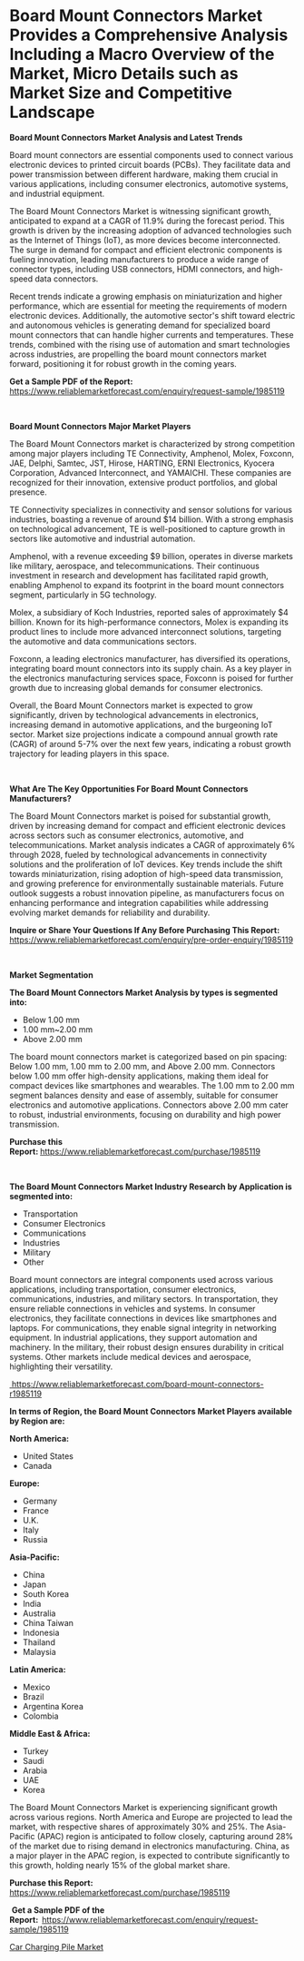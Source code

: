 <p><h1>Board Mount Connectors Market Provides a Comprehensive Analysis Including a Macro Overview of the Market, Micro Details such as Market Size and Competitive Landscape</h1></p><p><strong>Board Mount Connectors Market Analysis and Latest Trends</strong></p>
<p><p>Board mount connectors are essential components used to connect various electronic devices to printed circuit boards (PCBs). They facilitate data and power transmission between different hardware, making them crucial in various applications, including consumer electronics, automotive systems, and industrial equipment.</p><p>The Board Mount Connectors Market is witnessing significant growth, anticipated to expand at a CAGR of 11.9% during the forecast period. This growth is driven by the increasing adoption of advanced technologies such as the Internet of Things (IoT), as more devices become interconnected. The surge in demand for compact and efficient electronic components is fueling innovation, leading manufacturers to produce a wide range of connector types, including USB connectors, HDMI connectors, and high-speed data connectors.</p><p>Recent trends indicate a growing emphasis on miniaturization and higher performance, which are essential for meeting the requirements of modern electronic devices. Additionally, the automotive sector's shift toward electric and autonomous vehicles is generating demand for specialized board mount connectors that can handle higher currents and temperatures. These trends, combined with the rising use of automation and smart technologies across industries, are propelling the board mount connectors market forward, positioning it for robust growth in the coming years.</p></p>
<p><strong>Get a Sample PDF of the Report:&nbsp;</strong> <a href="https://www.reliablemarketforecast.com/enquiry/request-sample/1985119?utm_campaign=3182&utm_medium=2&utm_source=Github&utm_content=ia&utm_term=06042025&utm_id=board-mount-connectors">https://www.reliablemarketforecast.com/enquiry/request-sample/1985119</a></p>
<p>&nbsp;</p>
<p><strong>Board Mount Connectors Major Market Players</strong></p>
<p><p>The Board Mount Connectors market is characterized by strong competition among major players including TE Connectivity, Amphenol, Molex, Foxconn, JAE, Delphi, Samtec, JST, Hirose, HARTING, ERNI Electronics, Kyocera Corporation, Advanced Interconnect, and YAMAICHI. These companies are recognized for their innovation, extensive product portfolios, and global presence.</p><p>TE Connectivity specializes in connectivity and sensor solutions for various industries, boasting a revenue of around $14 billion. With a strong emphasis on technological advancement, TE is well-positioned to capture growth in sectors like automotive and industrial automation. </p><p>Amphenol, with a revenue exceeding $9 billion, operates in diverse markets like military, aerospace, and telecommunications. Their continuous investment in research and development has facilitated rapid growth, enabling Amphenol to expand its footprint in the board mount connectors segment, particularly in 5G technology.</p><p>Molex, a subsidiary of Koch Industries, reported sales of approximately $4 billion. Known for its high-performance connectors, Molex is expanding its product lines to include more advanced interconnect solutions, targeting the automotive and data communications sectors.</p><p>Foxconn, a leading electronics manufacturer, has diversified its operations, integrating board mount connectors into its supply chain. As a key player in the electronics manufacturing services space, Foxconn is poised for further growth due to increasing global demands for consumer electronics.</p><p>Overall, the Board Mount Connectors market is expected to grow significantly, driven by technological advancements in electronics, increasing demand in automotive applications, and the burgeoning IoT sector. Market size projections indicate a compound annual growth rate (CAGR) of around 5-7% over the next few years, indicating a robust growth trajectory for leading players in this space.</p></p>
<p>&nbsp;</p>
<p><strong>What Are The Key Opportunities For Board Mount Connectors Manufacturers?</strong></p>
<p><p>The Board Mount Connectors market is poised for substantial growth, driven by increasing demand for compact and efficient electronic devices across sectors such as consumer electronics, automotive, and telecommunications. Market analysis indicates a CAGR of approximately 6% through 2028, fueled by technological advancements in connectivity solutions and the proliferation of IoT devices. Key trends include the shift towards miniaturization, rising adoption of high-speed data transmission, and growing preference for environmentally sustainable materials. Future outlook suggests a robust innovation pipeline, as manufacturers focus on enhancing performance and integration capabilities while addressing evolving market demands for reliability and durability.</p></p>
<p><strong>Inquire or Share Your Questions If Any Before Purchasing This Report:</strong> <a href="https://www.reliablemarketforecast.com/enquiry/pre-order-enquiry/1985119?utm_campaign=3182&utm_medium=2&utm_source=Github&utm_content=ia&utm_term=06042025&utm_id=board-mount-connectors">https://www.reliablemarketforecast.com/enquiry/pre-order-enquiry/1985119</a></p>
<p>&nbsp;</p>
<p><strong>Market Segmentation</strong></p>
<p><strong>The Board Mount Connectors Market Analysis by types is segmented into:</strong></p>
<p><ul><li>Below 1.00 mm</li><li>1.00 mm~2.00 mm</li><li>Above 2.00 mm</li></ul></p>
<p><p>The board mount connectors market is categorized based on pin spacing: Below 1.00 mm, 1.00 mm to 2.00 mm, and Above 2.00 mm. Connectors below 1.00 mm offer high-density applications, making them ideal for compact devices like smartphones and wearables. The 1.00 mm to 2.00 mm segment balances density and ease of assembly, suitable for consumer electronics and automotive applications. Connectors above 2.00 mm cater to robust, industrial environments, focusing on durability and high power transmission.</p></p>
<p><strong>Purchase this Report:&nbsp;</strong><a href="https://www.reliablemarketforecast.com/purchase/1985119?utm_campaign=3182&utm_medium=2&utm_source=Github&utm_content=ia&utm_term=06042025&utm_id=board-mount-connectors">https://www.reliablemarketforecast.com/purchase/1985119</a></p>
<p>&nbsp;</p>
<p><strong>The Board Mount Connectors Market Industry Research by Application is segmented into:</strong></p>
<p><ul><li>Transportation</li><li>Consumer Electronics</li><li>Communications</li><li>Industries</li><li>Military</li><li>Other</li></ul></p>
<p><p>Board mount connectors are integral components used across various applications, including transportation, consumer electronics, communications, industries, and military sectors. In transportation, they ensure reliable connections in vehicles and systems. In consumer electronics, they facilitate connections in devices like smartphones and laptops. For communications, they enable signal integrity in networking equipment. In industrial applications, they support automation and machinery. In the military, their robust design ensures durability in critical systems. Other markets include medical devices and aerospace, highlighting their versatility.</p></p>
<p><a href="https://www.reliablemarketforecast.com/board-mount-connectors-r1985119?utm_campaign=3182&utm_medium=2&utm_source=Github&utm_content=ia&utm_term=06042025&utm_id=board-mount-connectors">&nbsp;https://www.reliablemarketforecast.com/board-mount-connectors-r1985119</a></p>
<p><strong>In terms of Region, the Board Mount Connectors Market Players available by Region are:</strong></p>
<p>
    <p> <strong> North America: </strong>
        <ul>
            <li>United States</li>
            <li>Canada</li>
        </ul>
        </p> 
    <p> <strong> Europe: </strong>
        <ul>
            <li>Germany</li>
            <li>France</li>
            <li>U.K.</li>
            <li>Italy</li>
            <li>Russia</li>
        </ul>
        </p> 
    <p> <strong> Asia-Pacific: </strong>
        <ul>
            <li>China</li>
            <li>Japan</li>
            <li>South Korea</li>
            <li>India</li>
            <li>Australia</li>
            <li>China Taiwan</li>
            <li>Indonesia</li>
            <li>Thailand</li>
            <li>Malaysia</li>
        </ul>
        </p> 
    <p> <strong> Latin America: </strong>
        <ul>
            <li>Mexico</li>
            <li>Brazil</li>
            <li>Argentina Korea</li>
            <li>Colombia</li>
        </ul>
        </p> 
    <p> <strong> Middle East & Africa: </strong>
        <ul>
            <li>Turkey</li>
            <li>Saudi</li>
            <li>Arabia</li>
            <li>UAE</li>
            <li>Korea</li>
        </ul>
    </p>
    </p>
<p><p>The Board Mount Connectors Market is experiencing significant growth across various regions. North America and Europe are projected to lead the market, with respective shares of approximately 30% and 25%. The Asia-Pacific (APAC) region is anticipated to follow closely, capturing around 28% of the market due to rising demand in electronics manufacturing. China, as a major player in the APAC region, is expected to contribute significantly to this growth, holding nearly 15% of the global market share.</p></p>
<p><strong>Purchase this Report: </strong><a href="https://www.reliablemarketforecast.com/purchase/1985119?utm_campaign=3182&utm_medium=2&utm_source=Github&utm_content=ia&utm_term=06042025&utm_id=board-mount-connectors">https://www.reliablemarketforecast.com/purchase/1985119</a></p>
<p>&nbsp;<strong>Get a Sample PDF of the Report:&nbsp;&nbsp;</strong><a href="https://www.reliablemarketforecast.com/enquiry/request-sample/1985119?utm_campaign=3182&utm_medium=2&utm_source=Github&utm_content=ia&utm_term=06042025&utm_id=board-mount-connectors">https://www.reliablemarketforecast.com/enquiry/request-sample/1985119</a></p>
<p><strong></strong></p>
<p><p><a href="https://github.com/donkalucine10/Market-Research-Report-List-1/blob/main/car-charging-pile-market.md?utm_campaign=3182&utm_medium=2&utm_source=Github&utm_content=ia&utm_term=06042025&utm_id=board-mount-connectors">Car Charging Pile Market</a></p></p>